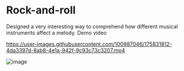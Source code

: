 # Rock-and-roll
Designed a very interesting way to comprehend how different musical instruments affect a melody.
Demo video

https://user-images.githubusercontent.com/100987046/175831812-4da3397d-8ab8-4e1a-942f-9c93c73c3207.mp4



![image](https://user-images.githubusercontent.com/100987046/175831269-8074cfe9-e18a-41a9-af6a-273520371344.png)


